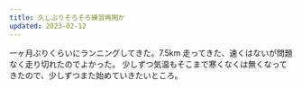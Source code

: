 ```yaml
---
title: 久しぶりそろそろ練習再開か
updated: 2023-02-12
---
```


一ヶ月ぶりくらいにランニングしてきた。7.5km 走ってきた、速くはないが問題なく走り切れたのでよかった。
少しずつ気温もそこまで寒くなくは無くなってきたので、少しずつまた始めていきたいところ。
